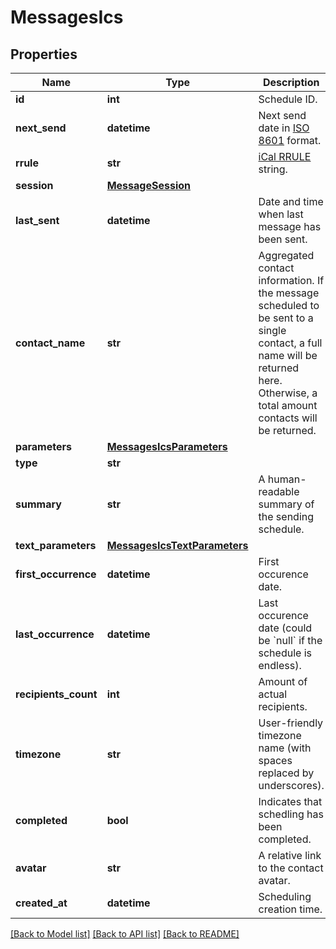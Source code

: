 # MessagesIcs

## Properties
Name | Type | Description | Notes
------------ | ------------- | ------------- | -------------
**id** | **int** | Schedule ID. | 
**next_send** | **datetime** | Next send date in [ISO 8601](https://en.wikipedia.org/?title&#x3D;ISO_8601) format.  | 
**rrule** | **str** | [iCal RRULE](http://www.kanzaki.com/docs/ical/rrule.html) string.  | 
**session** | [**MessageSession**](MessageSession.md) |  | 
**last_sent** | **datetime** | Date and time when last message has been sent. | 
**contact_name** | **str** | Aggregated contact information. If the message scheduled to be sent to a single contact, a full name will be returned here. Otherwise, a total amount contacts will be returned. | 
**parameters** | [**MessagesIcsParameters**](MessagesIcsParameters.md) |  | 
**type** | **str** |  | 
**summary** | **str** | A human-readable summary of the sending schedule. | 
**text_parameters** | [**MessagesIcsTextParameters**](MessagesIcsTextParameters.md) |  | 
**first_occurrence** | **datetime** | First occurence date. | 
**last_occurrence** | **datetime** | Last occurence date (could be &#x60;null&#x60; if the schedule is endless). | 
**recipients_count** | **int** | Amount of actual recipients. | 
**timezone** | **str** | User-friendly timezone name (with spaces replaced by underscores). | 
**completed** | **bool** | Indicates that schedling has been completed. | 
**avatar** | **str** | A relative link to the contact avatar. | 
**created_at** | **datetime** | Scheduling creation time. | 

[[Back to Model list]](../README.md#documentation-for-models) [[Back to API list]](../README.md#documentation-for-api-endpoints) [[Back to README]](../README.md)


